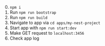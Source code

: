 0. `npm i`
1. Run `npm run bootstrap`
2. Run `npm run build`
3. Navigate to app via `cd apps/my-nest-project`
4. Start app with `npm run start:dev`
5. Make GET request to `localhost:3456`
6. Check app log

